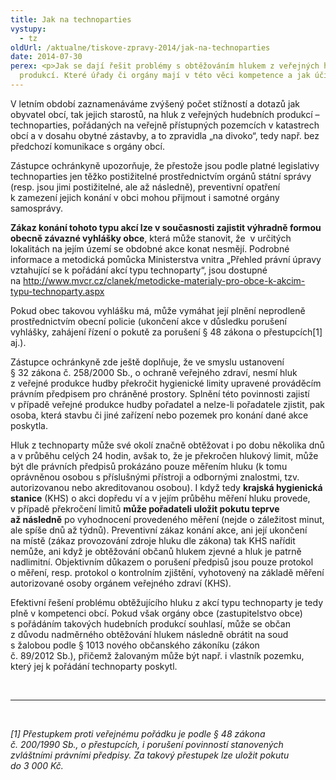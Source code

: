 ```yaml
---
title: Jak na technoparties
vystupy:
  - tz
oldUrl: /aktualne/tiskove-zpravy-2014/jak-na-technoparties
date: 2014-07-30
perex: <p>Jak se dají řešit problémy s obtěžováním hlukem z veřejných hudebních
  produkcí. Které úřady či orgány mají v této věci kompetence a jak účinné.</p>
---
```

<!-- imported from the old website -->
<p>V&nbsp;letním období zaznamenáváme zvýšený počet stížností a&nbsp;dotazů jak obyvatel obcí, tak jejich starostů, na&nbsp;hluk z&nbsp;veřejných hudebních produkcí &ndash; technoparties, pořádaných na&nbsp;veřejně přístupných pozemcích v&nbsp;katastrech obcí a&nbsp;v&nbsp;dosahu obytné zástavby, a&nbsp;to zpravidla &bdquo;na divoko&ldquo;, tedy např.&nbsp;bez předchozí komunikace s&nbsp;orgány obcí.&nbsp;</p>

<p>Zástupce ochránkyně upozorňuje, že&nbsp;přestože jsou podle platné legislativy technoparties jen těžko postižitelné prostřednictvím orgánů státní správy (resp. jsou jimi postižitelné, ale až&nbsp;následně), preventivní opatření k&nbsp;zamezení jejich konání v&nbsp;obci mohou přijmout i&nbsp;samotné orgány samosprávy.</p>

<p><strong>Zákaz konání tohoto typu akcí lze v&nbsp;současnosti zajistit výhradně formou obecně závazné vyhlášky obce</strong>, která může stanovit, že&nbsp; v&nbsp;určitých lokalitách na&nbsp;jejím území&nbsp;se obdobné akce konat nesmějí. Podrobné informace a&nbsp;metodická pomůcka Ministerstva vnitra &bdquo;Přehled právní úpravy vztahující se k&nbsp;pořádání akcí typu technoparty&ldquo;, jsou dostupné na&nbsp;<a href="http://www.mvcr.cz/clanek/metodicke-materialy-pro-obce-k-akcim-typu-technoparty.aspx">http://www.mvcr.cz/clanek/metodicke-materialy-pro-obce-k-akcim-typu-technoparty.aspx</a>&nbsp;</p>

<p>Pokud obec takovou vyhlášku má, může vymáhat její plnění neprodleně prostřednictvím obecní policie (ukončení akce v&nbsp;důsledku porušení vyhlášky, zahájení řízení o&nbsp;pokutě za&nbsp;porušení &sect;&nbsp;48&nbsp;zákona o&nbsp;přestupcích[1] aj.).</p>

<p>Zástupce ochránkyně zde ještě doplňuje, že&nbsp;ve&nbsp;smyslu ustanovení &sect;&nbsp;32&nbsp;zákona č.&nbsp;258/2000&nbsp;Sb., o&nbsp;ochraně veřejného zdraví, nesmí hluk z&nbsp;veřejné produkce hudby překročit hygienické limity upravené prováděcím právním předpisem pro chráněné prostory. Splnění této povinnosti zajistí v&nbsp;případě veřejné produkce hudby pořadatel a&nbsp;nelze-li pořadatele zjistit, pak osoba, která stavbu či&nbsp;jiné zařízení nebo pozemek pro konání dané akce poskytla.</p>

<p>Hluk z&nbsp;technoparty může své okolí značně obtěžovat i&nbsp;po&nbsp;dobu několika dnů a&nbsp;v&nbsp;průběhu celých 24&nbsp;hodin, avšak to, že&nbsp;je překročen hlukový limit, může být dle právních předpisů prokázáno pouze měřením hluku (k&nbsp;tomu oprávněnou osobou s&nbsp;příslušnými přístroji a&nbsp;odbornými znalostmi, tzv. autorizovanou nebo akreditovanou osobou). I&nbsp;když tedy <strong>krajská hygienická stanice</strong> (KHS) o&nbsp;akci dopředu ví a&nbsp;v&nbsp;jejím průběhu měření hluku provede, v&nbsp;případě překročení limitů <strong>může pořadateli uložit pokutu teprve až&nbsp;následně</strong> po&nbsp;vyhodnocení provedeného měření (nejde o&nbsp;záležitost minut, ale spíše dnů až&nbsp;týdnů). Preventivní zákaz konání akce, ani její ukončení na&nbsp;místě (zákaz provozování zdroje hluku dle zákona) tak KHS nařídit nemůže, ani když je obtěžování občanů hlukem zjevné a&nbsp;hluk je patrně nadlimitní. Objektivním důkazem o&nbsp;porušení předpisů jsou pouze protokol o&nbsp;měření, resp. protokol o&nbsp;kontrolním zjištění, vyhotovený na&nbsp;základě měření autorizované osoby orgánem veřejného zdraví (KHS). &nbsp;</p>

<p>Efektivní řešení problému obtěžujícího hluku z&nbsp;akcí typu technoparty je tedy plně v&nbsp;kompetenci obcí. Pokud však orgány obce (zastupitelstvo obce) s&nbsp;pořádáním takových hudebních produkcí souhlasí, může se občan z&nbsp;důvodu nadměrného obtěžování hlukem následně obrátit na&nbsp;soud s&nbsp;žalobou podle &sect;&nbsp;1013 nového občanského zákoníku (zákon č.&nbsp;89/2012&nbsp;Sb.), přičemž žalovaným může být např.&nbsp;i&nbsp;vlastník pozemku, který jej k&nbsp;pořádání technoparty poskytl.</p>

<p>&nbsp;</p>

<hr />
<p>&nbsp;</p>

<p><em>[1] Přestupkem proti veřejnému pořádku je podle &sect;&nbsp;48&nbsp;zákona č.&nbsp;200/1990&nbsp;Sb., o&nbsp;přestupcích, i&nbsp;porušení povinností stanovených zvláštními právními předpisy. Za&nbsp;takový přestupek lze uložit pokutu do&nbsp;3&nbsp;000&nbsp;Kč.</em></p>
